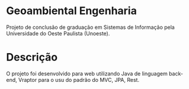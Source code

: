 # Geoambiental Engenharia
Projeto de conclusão de graduação em Sistemas de Informação pela Universidade do Oeste Paulista (Unoeste).

# Descrição
O projeto foi desenvolvido para web utilizando Java de linguagem back-end, Vraptor para o usu do padrão do MVC, JPA, Rest.